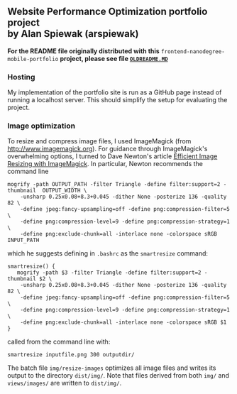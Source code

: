 ## Website Performance Optimization portfolio project <br>by Alan Spiewak (arspiewak)
**For the README file originally distributed with this** `frontend-nanodegree-mobile-portfolio` **project, please see file [`OLDREADME.MD`](OLDREADME.md)**

### Hosting

My implementation of the portfolio site is run as a GitHub page instead of running a localhost server. This should simplify the setup for evaluating the project.

### Image optimization

To resize and compress image files, I used ImageMagick (from http://www.imagemagick.org). For guidance through ImageMagick's overwhelming options, I turned to Dave Newton's article [Efficient Image Resizing with ImageMagick](https://www.smashingmagazine.com/2015/06/efficient-image-resizing-with-imagemagick/). In particular, Newton recommends the command line

	mogrify -path OUTPUT_PATH -filter Triangle -define filter:support=2 -thumbnail  OUTPUT_WIDTH \
		-unsharp 0.25x0.08+8.3+0.045 -dither None -posterize 136 -quality 82 \
		-define jpeg:fancy-upsampling=off -define png:compression-filter=5 \
		-define png:compression-level=9 -define png:compression-strategy=1 \
		-define png:exclude-chunk=all -interlace none -colorspace sRGB INPUT_PATH

which he suggests defining in `.bashrc` as the `smartresize` command:

	smartresize() {
	   mogrify -path $3 -filter Triangle -define filter:support=2 -thumbnail $2 \
	   	-unsharp 0.25x0.08+8.3+0.045 -dither None -posterize 136 -quality 82 \
		-define jpeg:fancy-upsampling=off -define png:compression-filter=5 \
	   	-define png:compression-level=9 -define png:compression-strategy=1 \
	   	-define png:exclude-chunk=all -interlace none -colorspace sRGB $1
	}

called from the command line with:

	smartresize inputfile.png 300 outputdir/

The batch file `img/resize-images` optimizes all image files and writes its output to the directory `dist/img/`. Note that files derived from both `img/` and `views/images/` are written to `dist/img/`.